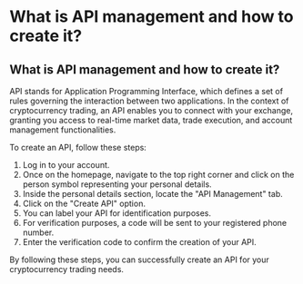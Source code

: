 # What is API management and how to create it?

## What is API management and how to create it?

API stands for Application Programming Interface, which defines a set of rules governing the interaction between two applications. In the context of cryptocurrency trading, an API enables you to connect with your exchange, granting you access to real-time market data, trade execution, and account management functionalities.

To create an API, follow these steps:

1. Log in to your account.
2. Once on the homepage, navigate to the top right corner and click on the person symbol representing your personal details.
3. Inside the personal details section, locate the "API Management" tab.
4. Click on the "Create API" option.
5. You can label your API for identification purposes.
6. For verification purposes, a code will be sent to your registered phone number.
7. Enter the verification code to confirm the creation of your API.

By following these steps, you can successfully create an API for your cryptocurrency trading needs.
